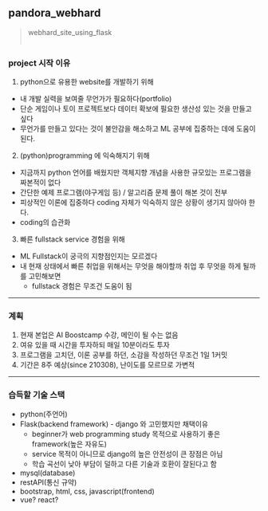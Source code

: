 ## pandora_webhard
> webhard_site_using_flask<br><br>

### project 시작 이유
1. python으로 유용한 website를 개발하기 위해
- 내 개발 실력을 보여줄 무언가가 필요하다(portfolio)
- 단순 게임이나 토이 프로젝트보다 데이터 확보에 필요한 생산성 있는 것을 만들고 싶다
- 무언가를 만들고 있다는 것이 불안감을 해소하고 ML 공부에 집중하는 데에 도움이 된다.
2. (python)programming 에 익숙해지기 위해
- 지금까지 python 언어를 배웠지만 객체지향 개념을 사용한 규모있는 프로그램을 짜본적이 없다
- 간단한 예제 프로그램(야구게임 등) / 알고리즘 문제 풀이 해본 것이 전부
- 피상적인 이론에 집중하다 coding 자체가 익숙하지 않은 상황이 생기지 않아야 한다.
- coding의 습관화
3. 빠른 fullstack service 경험을 위해
- ML Fullstack이 궁극의 지향점인지는 모르겠다
- 내 현재 상태에서 빠른 취업을 위해서는 무엇을 해야할까 취업 후 무엇을 하게 될까를 고민해보면
  - fullstack 경험은 무조건 도움이 됨<br>
---
### 계획
1. 현재 본업은 AI Boostcamp 수강, 메인이 될 수는 없음
2. 여유 있을 때 시간을 투자하되 매일 10분이라도 투자
3. 프로그램을 고치던, 이론 공부를 하던, 소감을 작성하던 무조건 1일 1커밋
4. 기간은 8주 예상(since 210308), 난이도를 모르므로 가변적<br>
---
### 습득할 기술 스택
- python(주언어)
- Flask(backend framework) - django 와 고민했지만 채택이유
  - beginner가 web programming study 목적으로 사용하기 좋은 framework(높은 자유도)
  - service 목적이 아니므로 django의 높은 안전성이 큰 장점은 아님
  - 학습 곡선이 낮아 부담이 덜하고 다른 기술과 호환이 잘된다고 함
- mysql(database)
- restAPI(통신 규약)
- bootstrap, html, css, javascript(frontend)
- vue? react?
